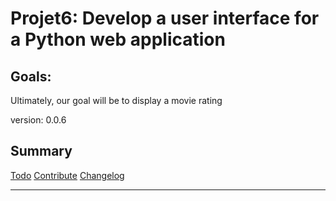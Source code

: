 # Projet6: Develop a user interface for a Python web application

## Goals: 
Ultimately, our goal will be to display a movie rating

version: 0.0.6

## Summary

[Todo](TODO.md)
[Contribute](contribute.md)
[Changelog](CHANGELOG.md)

------------
